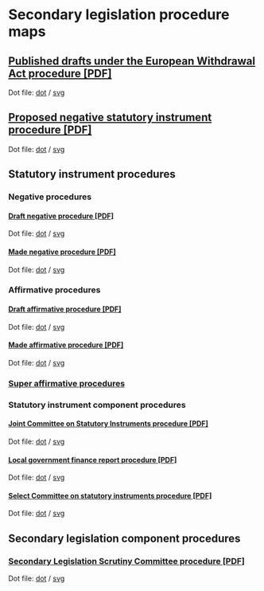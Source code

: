 # Secondary legislation procedure maps



## [Published drafts under the European Withdrawal Act procedure [PDF]](published-drafts-under-euwa/published-drafts-under-euwa.pdf)

Dot file: [dot](published-drafts-under-euwa/published-drafts-under-euwa.dot) / [svg](published-drafts-under-euwa/published-drafts-under-euwa.svg)

## [Proposed negative statutory instrument procedure [PDF]](proposed-negative-sis/proposed-negative-sis.pdf)

Dot file: [dot](proposed-negative-sis/proposed-negative-sis.dot) / [svg](proposed-negative-sis/proposed-negative-sis.svg)

## Statutory instrument procedures

### Negative procedures

#### [Draft negative procedure [PDF]](statutory-instruments/negative-procedures/draft/draft-negative.pdf)

Dot file: [dot](statutory-instruments/negative-procedures/draft/draft-negative.dot) / [svg](statutory-instruments/negative-procedures/draft/draft-negative.svg)

#### [Made negative procedure [PDF]](statutory-instruments/negative-procedures/made/made-negative.pdf)

Dot file: [dot](statutory-instruments/negative-procedures/made/made-negative.dot) / [svg](statutory-instruments/negative-procedures/made/made-negative.svg)

### Affirmative procedures

#### [Draft affirmative procedure [PDF]](statutory-instruments/affirmative-procedures/draft/draft-affirmative.pdf)

Dot file: [dot](statutory-instruments/affirmative-procedures/draft/draft-affirmative.dot) / [svg](statutory-instruments/affirmative-procedures/draft/draft-affirmative.svg)

#### [Made affirmative procedure [PDF]](statutory-instruments/affirmative-procedures/made/made-affirmative.pdf)

Dot file: [dot](statutory-instruments/affirmative-procedures/made/made-affirmative.dot) / [svg](statutory-instruments/affirmative-procedures/made/made-affirmative.svg)

### [Super affirmative procedures](statutory-instruments/super-affirmative-procedures)

### Statutory instrument component procedures

#### [Joint Committee on Statutory Instruments procedure [PDF]](statutory-instruments/components/jcsi/jcsi.pdf)

Dot file: [dot](statutory-instruments/components/jcsi/jcsi.dot) / [svg](statutory-instruments/components/jcsi/jcsi.svg)

#### [Local government finance report procedure [PDF]](statutory-instruments/components/local-government-finance-report/local-government-finance-report.pdf)

Dot file: [dot](statutory-instruments/components/local-government-finance-report/local-government-finance-report.dot) / [svg](statutory-instruments/components/local-government-finance-report/local-government-finance-report.svg)

#### [Select Committee on statutory instruments procedure [PDF]](statutory-instruments/components/scsi/scsi.pdf)

Dot file: [dot](statutory-instruments/components/scsi/scsi.dot) / [svg](statutory-instruments/components/scsi/scsi.svg)

## Secondary legislation component procedures

### [Secondary Legislation Scrutiny Committee procedure [PDF]](components/slsc/slsc.pdf)

Dot file: [dot](components/slsc/slsc.dot) / [svg](components/slsc/slsc.svg)